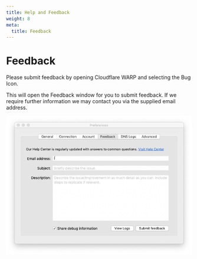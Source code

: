 ```yaml
---
title: Help and Feedback
weight: 8
meta:
  title: Feedback
---
```


# Feedback

Please submit feedback by opening Cloudflare WARP and selecting the Bug Icon.

This will open the Feedback window for you to submit feedback. If we require further information we may contact you via the supplied email address.

![Screenshot of WARP client feedback form](../static/macos-submitting-feedback.png)